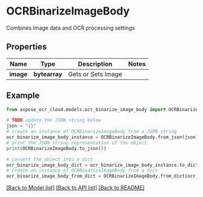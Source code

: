 # OCRBinarizeImageBody

Combines Image data and OCR processing settings

## Properties

Name | Type | Description | Notes
------------ | ------------- | ------------- | -------------
**image** | **bytearray** | Gets or Sets Image | 

## Example

```python
from aspose_ocr_cloud.models.ocr_binarize_image_body import OCRBinarizeImageBody

# TODO update the JSON string below
json = "{}"
# create an instance of OCRBinarizeImageBody from a JSON string
ocr_binarize_image_body_instance = OCRBinarizeImageBody.from_json(json)
# print the JSON string representation of the object
print(OCRBinarizeImageBody.to_json())

# convert the object into a dict
ocr_binarize_image_body_dict = ocr_binarize_image_body_instance.to_dict()
# create an instance of OCRBinarizeImageBody from a dict
ocr_binarize_image_body_from_dict = OCRBinarizeImageBody.from_dict(ocr_binarize_image_body_dict)
```
[[Back to Model list]](../README.md#documentation-for-models) [[Back to API list]](../README.md#documentation-for-api-endpoints) [[Back to README]](../README.md)


